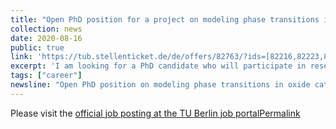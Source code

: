 ```yaml
---
title: "Open PhD position for a project on modeling phase transitions in oxide catalysts"
collection: news
date: 2020-08-16
public: true
link: 'https://tub.stellenticket.de/de/offers/82763/?ids=[82216,82223,82228,82233,82116,82119,82643,82673,82717,82355,82440,82442,82444,82445,82691,82692,82671,82672,82760,82763,82755,82757,82568,82571,83037,82988,80948,82850,82849,82263,82264,82421,82300,82428,82427,82422,82226,82230,82447,82356,82236,82353,82354,82350,82352,82412,82413,82401,82403,82434,82436,82386,82391,82417,82712,82711,82700,82699,82698,82697,81336,80894,82120,82262,82114,82110,82108,82100,82099,82251,82240,82222,82204,82205,80802,81861,82345,81899,81839,81844,82140,82209,82211,82183,82185,82301,82302,82212,82215,81920,81923,82007,82009,81576,82274,82106,82101,82103,81578,81580,80720,80721,82494,82493,81305,81308,82105,82011,82013,82019,82023,81859,81740,81743,81739,81995,81882,81888,81870,81858,81877,81872,81564,81566,81512,81600,81601,81602,81606,82030,82031,82042,82041,81977,81976,79329,79328,79325,79326,80356,80357,79802,79804,78797,78796]#pk_campaign=TubInternOffers'
excerpt: 'I am looking for a PhD candidate who will participate in research and teaching in the catalyst modelieng field, and teaching activities in the area of Technical Chemistry (in German language). The research will involve method development in simulating phase transitions of oxide catalysts on the atomic scale based on first-principles methods. '
tags: ["career"]
newsline: "Open PhD position on modeling phase transitions in oxide catalysts"
---
```


Please visit the <i class="fa fa-external-link-alt" aria-hidden="true" title="external link"></i> <a href="https://tub.stellenticket.de/de/offers/82763/?ids=[82216,82223,82228,82233,82116,82119,82643,82673,82717,82355,82440,82442,82444,82445,82691,82692,82671,82672,82760,82763,82755,82757,82568,82571,83037,82988,80948,82850,82849,82263,82264,82421,82300,82428,82427,82422,82226,82230,82447,82356,82236,82353,82354,82350,82352,82412,82413,82401,82403,82434,82436,82386,82391,82417,82712,82711,82700,82699,82698,82697,81336,80894,82120,82262,82114,82110,82108,82100,82099,82251,82240,82222,82204,82205,80802,81861,82345,81899,81839,81844,82140,82209,82211,82183,82185,82301,82302,82212,82215,81920,81923,82007,82009,81576,82274,82106,82101,82103,81578,81580,80720,80721,82494,82493,81305,81308,82105,82011,82013,82019,82023,81859,81740,81743,81739,81995,81882,81888,81870,81858,81877,81872,81564,81566,81512,81600,81601,81602,81606,82030,82031,82042,82041,81977,81976,79329,79328,79325,79326,80356,80357,79802,79804,78797,78796]#pk_campaign=TubInternOffers" rel="permalink">official job posting at the TU Berlin job portal<span class="sr-only">Permalink</span></a>